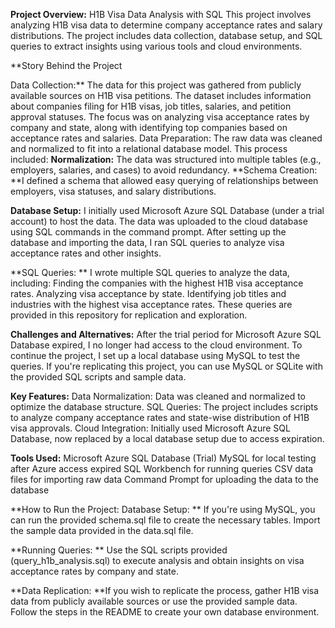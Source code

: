 **Project Overview:** H1B Visa Data Analysis with SQL
This project involves analyzing H1B visa data to determine company acceptance rates and salary distributions. The project includes data collection, database setup, and SQL queries to extract insights using various tools and cloud environments.

**Story Behind the Project

Data Collection:**
The data for this project was gathered from publicly available sources on H1B visa petitions. The dataset includes information about companies filing for H1B visas, job titles, salaries, and petition approval statuses.
The focus was on analyzing visa acceptance rates by company and state, along with identifying top companies based on acceptance rates and salaries.
Data Preparation:
The raw data was cleaned and normalized to fit into a relational database model. 
This process included:
**Normalization:** The data was structured into multiple tables (e.g., employers, salaries, and cases) to avoid redundancy.
**Schema Creation: **I defined a schema that allowed easy querying of relationships between employers, visa statuses, and salary distributions.

**Database Setup:**
I initially used Microsoft Azure SQL Database (under a trial account) to host the data.
The data was uploaded to the cloud database using SQL commands in the command prompt.
After setting up the database and importing the data, I ran SQL queries to analyze visa acceptance rates and other insights.

**SQL Queries:
**
I wrote multiple SQL queries to analyze the data, including:
Finding the companies with the highest H1B visa acceptance rates.
Analyzing visa acceptance by state.
Identifying job titles and industries with the highest visa acceptance rates.
These queries are provided in this repository for replication and exploration.

**Challenges and Alternatives:**
After the trial period for Microsoft Azure SQL Database expired, I no longer had access to the cloud environment.
To continue the project, I set up a local database using MySQL to test the queries. If you're replicating this project, you can use MySQL or SQLite with the provided SQL scripts and sample data.

**Key Features:**
Data Normalization: Data was cleaned and normalized to optimize the database structure.
SQL Queries: The project includes scripts to analyze company acceptance rates and state-wise distribution of H1B visa approvals.
Cloud Integration: Initially used Microsoft Azure SQL Database, now replaced by a local database setup due to access expiration.

**Tools Used:**
Microsoft Azure SQL Database (Trial)
MySQL for local testing after Azure access expired
SQL Workbench for running queries
CSV data files for importing raw data
Command Prompt for uploading the data to the database

**How to Run the Project:
Database Setup:
**
If you're using MySQL, you can run the provided schema.sql file to create the necessary tables.
Import the sample data provided in the data.sql file.

**Running Queries:
**
Use the SQL scripts provided (query_h1b_analysis.sql) to execute analysis and obtain insights on visa acceptance rates by company and state.

**Data Replication:
**If you wish to replicate the process, gather H1B visa data from publicly available sources or use the provided sample data.
Follow the steps in the README to create your own database environment.
